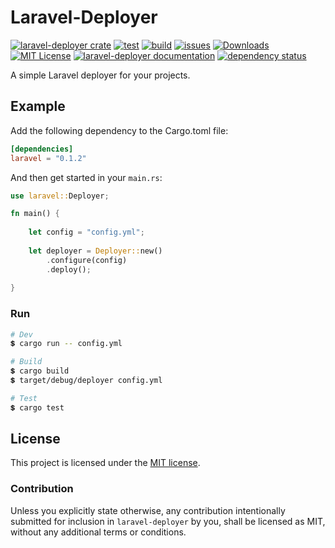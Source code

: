 # Laravel-Deployer

[![laravel-deployer crate](https://img.shields.io/crates/v/laravel.svg)](https://crates.io/crates/laravel)
[![test](https://github.com/samirdjelal/laravel-deployer/workflows/test/badge.svg)](https://github.com/samirdjelal/laravel-deployer/actions)
[![build](https://github.com/samirdjelal/laravel-deployer/workflows/build/badge.svg)](https://github.com/samirdjelal/laravel-deployer/actions)
[![issues](https://img.shields.io/github/issues/samirdjelal/laravel-deployer?color=%23ffc107)](https://github.com/samirdjelal/laravel-deployer/issues)
[![Downloads](https://img.shields.io/crates/d/laravel)](https://crates.io/crates/laravel)
[![MIT License](https://img.shields.io/crates/l/laravel)](LICENSE)
[![laravel-deployer documentation](https://img.shields.io/docsrs/laravel)](https://docs.rs/laravel)
[![dependency status](https://deps.rs/repo/github/samirdjelal/laravel-deployer/status.svg)](https://deps.rs/repo/github/samirdjelal/laravel-deployer)

A simple Laravel deployer for your projects.

## Example

Add the following dependency to the Cargo.toml file:

```toml
[dependencies]
laravel = "0.1.2"
```

And then get started in your `main.rs`:

```rust
use laravel::Deployer;

fn main() {
	
	let config = "config.yml";
	
	let deployer = Deployer::new()
		.configure(config)
		.deploy();
	
}
```

### Run

```bash
# Dev
💲 cargo run -- config.yml

# Build
💲 cargo build
💲 target/debug/deployer config.yml

# Test
💲 cargo test
```

## License

This project is licensed under the [MIT license](LICENSE).

### Contribution

Unless you explicitly state otherwise, any contribution intentionally submitted for inclusion in `laravel-deployer` by you, shall be licensed as MIT, without any additional terms or conditions.

